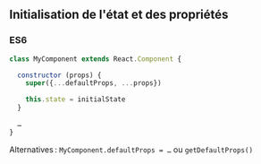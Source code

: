 ## Initialisation de l'état et des propriétés

### ES6

```js
class MyComponent extends React.Component {

  constructor (props) {
    super({...defaultProps, ...props})

    this.state = initialState
  }

  …
}
```

Alternatives : `MyComponent.defaultProps = …` ou `getDefaultProps()`
